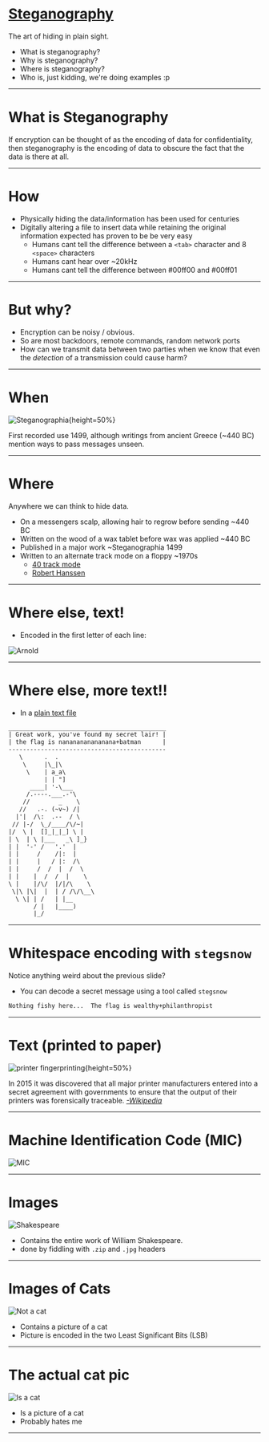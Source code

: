# [Steganography](https://en.wikipedia.org/wiki/Steganography)

The art of hiding in plain sight.

* What is steganography?
* Why is steganography?
* Where is steganography?
* Who is, just kidding, we're doing examples :p

---

# What is Steganography

If encryption can be thought of as the encoding of data for confidentiality,
then steganography is the encoding of data to obscure the fact that the data
is there at all.

---

# How

* Physically hiding the data/information has been used for centuries
* Digitally altering a file to insert data while retaining the original 
  information expected has proven to be be very easy
  * Humans cant tell the difference between a `<tab>` character and 8 `<space>` characters
  * Humans cant hear over ~20kHz
  * Humans cant tell the difference between #00ff00 and #00ff01

---

# But why?

* Encryption can be noisy / obvious.
* So are most backdoors, remote commands, random network ports
* How can we transmit data between two parties when we know  that even the *detection* 
  of a transmission could cause harm?

---

# When

![Steganographia](data/steganographia.jpg){height=50%}

First recorded use 1499, although writings from ancient Greece (~440 BC) mention ways to pass messages unseen.  

---

# Where

Anywhere we can think to hide data.

* On a messengers scalp, allowing hair to regrow before sending ~440 BC
* Written on the wood of a wax tablet before wax was applied ~440 BC
* Published in a major work ~Steganographia 1499
* Written to an alternate track mode on a floppy ~1970s
  * [40 track mode](https://en.wikipedia.org/wiki/40-track_mode)
  * [Robert Hanssen](https://en.wikipedia.org/wiki/Robert_Hanssen)

---

# Where else, text!

* Encoded in the first letter of each line:

![Arnold](data/arnold.jpg)

---

# Where else, more text!!

* In a [plain text file](data/batman.txt)

```txt
____________________________________________	     	    	      	      
| Great work, you've found my secret lair! |  	      		 	   
| the flag is nananananananana+batman      |    	      	     	       
--------------------------------------------     	  	    	 
   \      .  .    		   		      	   	    	   
    \     |\_|\      	  	   	  	 	  	 	  
     \    | a_a\ 	      	       	   	     	   	 	      
          | | "] 	       	     	  	      	   	     	      
      ____| '-\___     	       	    	 	    	   	  	       
     /.----.___.-'\ 	  	     	       	 	   	    	 
    //        _    \	     	       	  	      	 	    	 
   //   .-. (~v~) /|  	      	      	   	     		   	      
  |'|  /\:  .--  / \	       	  	      	  		 	   
 // |-/  \_/____/\/~|	 	   	   	 
|/  \ |  []_|_|_] \ |
| \  | \ |___   _\ ]_}
| |  '-' /   '.'  |
| |     /    /|:  |
| |     |   / |:  /\
| |     /  /  |  /  \
| |    |  /  /  |    \
\ |    |/\/  |/|/\    \
 \|\ |\|  |  | / /\/\__\
  \ \| | /   | |__
       / |   |____)
       |_/
```

---

# Whitespace encoding with `stegsnow`

Notice anything weird about the previous slide?

* You can decode a secret message using a tool called `stegsnow`

```txt
Nothing fishy here...  The flag is wealthy+philanthropist
```

---

# Text (printed to paper)

![printer fingerprinting](data/printer.jpg){height=50%}

In 2015 it was discovered that all major printer manufacturers entered into a secret agreement with
governments to ensure that the output of their printers was forensically traceable. [*-Wikipedia*](https://en.wikipedia.org/wiki/Machine_Identification_Code#cite_note-11)

---

# Machine Identification Code (MIC)

![MIC](data/mic.png)

---

# Images

![Shakespeare](data/shakespeare.jpg)

* Contains the entire work of William Shakespeare.
* done by fiddling with `.zip` and `.jpg` headers

---

# Images of Cats

![Not a cat](data/tree.png)

* Contains a picture of a cat
* Picture is encoded in the two Least Significant Bits (LSB)

---

# The actual cat pic

![Is a cat](data/cat.png)

* Is a picture of a cat
* Probably hates me

---


